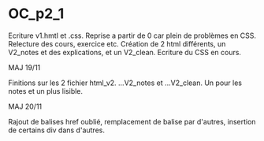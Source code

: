# OC_p2_1 

 Ecriture v1.hmtl et .css. 
 Reprise a partir de 0 car plein de problèmes en CSS.
 Relecture des cours, exercice etc.
 Création de 2 html différents, un V2_notes et des explications, et un V2_clean.
 Ecriture du CSS en cours.
 
MAJ 19/11

 Finitions sur les 2 fichier html_v2. ...V2_notes et ...V2_clean. Un pour les notes et un plus lisible. 

MAJ 20/11
 
 Rajout de balises href oublié, remplacement de balise par d'autres, insertion de certains div dans d'autres.
 
